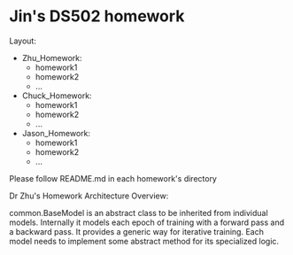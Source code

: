 # Jin's DS502 homework

Layout:
* Zhu_Homework:
    * homework1
    * homework2
    * ...
* Chuck_Homework:
    * homework1
    * homework2
    * ...
* Jason_Homework:
    * homework1
    * homework2
    * ...

Please follow README.md in each homework's directory

Dr Zhu's Homework Architecture Overview:

common.BaseModel is an abstract class to be inherited from individual models. Internally it models each epoch of training with a forward pass and a backward pass. It provides a generic way for iterative training. Each model needs to implement some abstract method for its specialized logic.
